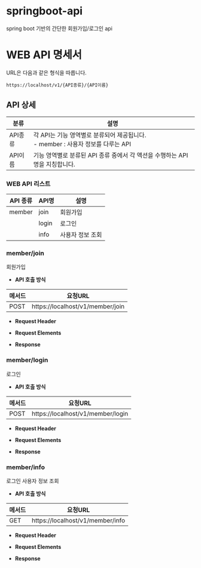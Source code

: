 # springboot-api
spring boot 기반의 간단한 회원가입/로그인 api

# WEB API 명세서


URL은 다음과 같은 형식을 따릅니다.    
~~~
https://localhost/v1/{API종류}/{API이름}
~~~

## API 상세

|분류|설명|
|------|-----|
|API종류|각 API는 기능 영역별로 분류되어 제공됩니다.<br>- member : 사용자 정보를 다루는 API|
|API이름|기능 영역별로 분류된 API 종류 중에서 각 액션을 수행하는 API명을 지칭합니다.|


### WEB API 리스트

|API 종류|API명|설명|
|------|-----|-----|
|member|join|회원가입|
||login|로그인|
||info|사용자 정보 조회|


### member/join
회원가입

- **API 호출 방식**    

|메서드|요청URL|
|------|---|
|POST|https://localhost/v1/member/join|


- **Request Header**    

- **Request Elements**    

- **Response**  

### member/login
로그인

- **API 호출 방식**

|메서드|요청URL|
|------|---|
|POST|https://localhost/v1/member/login|


- **Request Header**    

- **Request Elements**    

- **Response**    


### member/info
로그인 사용자 정보 조회

- **API 호출 방식**

|메서드|요청URL|
|------|---|
|GET| https://localhost/v1/member/info|


- **Request Header**    

- **Request Elements**    

- **Response**    


